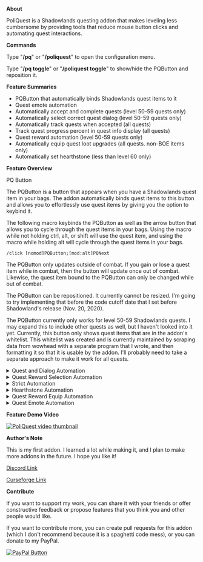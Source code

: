 **About**

PoliQuest is a Shadowlands questing addon that makes leveling less cumbersome by providing tools that reduce mouse button clicks and automating quest interactions.

**Commands**

Type "**/pq**" or "**/poliquest**" to open the configuration menu.

Type "**/pq toggle**" or "**/poliquest toggle**" to show/hide the PQButton and reposition it.

**Feature Summaries**

*   PQButton that automatically binds Shadowlands quest items to it
*   Quest emote automation
*   Automatically accept and complete quests (level 50-59 quests only)
*   Automatically select correct quest dialog (level 50-59 quests only)
*   Automatically track quests when accepted (all quests)
*   Track quest progress percent in quest info display (all quests)
*   Quest reward automation (level 50-59 quests only)
*   Automatically equip quest loot upgrades (all quests. non-BOE items only)
*   Automatically set hearthstone (less than level 60 only)

**Feature Overview**

PQ Button

<div class="spoiler">The PQButton is a button that appears when you have a Shadowlands quest item in your bags. The addon automatically binds quest items to this button and allows you to effortlessly use quest items by giving you the option to keybind it.

The following macro keybinds the PQButton as well as the arrow button that allows you to cycle through the quest items in your bags. Using the macro while not holding ctrl, alt, or shift will use the quest item, and using the macro while holding alt will cycle through the quest items in your bags.  

`/click [nomod]PQButton;[mod:alt]PQNext`  

The PQButton only updates outside of combat. If you gain or lose a quest item while in combat, then the button will update once out of combat. Likewise, the quest item bound to the PQButton can only be changed while out of combat.  

The PQButton can be repositioned. It currently cannot be resized. I'm going to try implementing that before the code cutoff date that I set before Shadowland's release (Nov. 20, 2020).  

The PQButton currently only works for level 50-59 Shadowlands quests. I may expand this to include other quests as well, but I haven't looked into it yet. Currently, this button only shows quest items that are in the addon's whitelist. This whitelist was created and is currently maintained by scraping data from wowhead with a separate program that I wrote, and then formatting it so that it is usable by the addon. I'll probably need to take a separate approach to make it work for all quests.</div>

<details>
  <summary>Quest and Dialog Automation</summary>

  This feature automates interactions with quest givers and units with quest-related dialog options.  

  Shadowlands quests will automatically be accepted and turned in. This feature works off of a whitelist that I generate with a separate program that scrapes data from wowhead. If a quest giver's quest is not contained in this whitelist, then these interactions will not be automated.  

  In some edge cases, the quest automation can be buggy if Blizzard's quest frame breaks due to quick interactions and/or poor coding on their end (and maybe poor coding on my end?). I may be able to make changes in the future to account for these edge case scenarios, but for now it's as simple as hitting ESC or closing the quest frame and then interacting with the quest giver again.  

  The dialog automation also works off of a whitelist. Unlike the quest automation, the dialog automation's whitelist isn't generated. I manually typed it out, and it took a very long time. Only dialog that I have manually whitelisted will be automated.  

  This also means that this feature does not work for non-English clients. Also, if a patch changes the dialog text or the quest's name, then the dialog will not be automated in that specific instance.  

  Included in this feature is also the quest progress percent tracking. For quests and bonus objectives that have a progress bar, increases in quest progress will be displayed in addition to existing quest progress text.  

  I'll probably separate this feature from the Quest and Dialog Automation at some point since it isn't too difficult and it doesn't really make sense having it as part of this feature.
</details>

<details>
  <summary>Quest Reward Selection Automation</summary>

  This is a configuration for the Quest and Dialog Automation feature. The addon will choose quest rewards for you based on the following logic:  

  1\. If there is only 1 quest item reward, then select that one.  
      Stop automation if:  
          The "Automatically select quest rewards" switch is disabled.  
          Any of the quest rewards is not equippable.  

  2\. Get the player's current loot spec, or current spec if they don't have one.  
      Stop automation if:  
          Item is missing from the equip slot for one of the quest loot items.  
          None of the items are for your preferred spec.  

  3\. Find the largest potential ilvl upgrade for this spec based on your equipped gear (factoring in sockets and considering that warforge is possible).  

  4\. If there is only one largest spec upgrade, then select that one.  
      Stop automation if:  
          The "Strict Automation" switch is enabled.  
          One of the largest upgrades is a trinket.  

  5\. Find the item that yields the largest increase in stats and choose that one. (For example, legs have more stats than gloves at equal ilvl, so legs get chosen.
</details>
<details>
  <summary>Strict Automation</summary>

  This is a configuration of the Quest Reward Selection Automation configuration. It simply stops the automation when there isn't a clear ilvl upgrade among the quest rewards.
</details>

<details>
  <summary>Hearthstone Automation</summary>

  This feature saves 2 button clicks when setting the hearthstone at Shadowlands innkeeper. It is only meant to speed up leveling by a tiny bit, and it is disabled once the player reaches level 60\.  

  The configuration menu will still show this feature as enabled at level 60, but the addon's internal logic will have it disabled. This makes it so that you don't have to switch this configuration on and off between alts.  

  Some Shadowlands innkeepers are necessary to talk to for quests. This feature will not set your hearthstone when interacting with these innkeepers (with the exception of the innkeeper when you first reach Oribos).  

  <details>
    <summary>Here is a list of the innkeepers for which this feature will work:</summary>

    Caretaker Calisaphene  
    Caretaker Theo  
    Inkiep  
    Kere Kinblade  
    Slumbar Valorum  
    Odew Testan  
    Flitterbit  
    Kewarin  
    Llar'reth  
    Nolon  
    Sanna  
    Shelynn  
    Taiba  
    Absolooshun  
    Delia  
    Ima  
    Mims  
    Roller  
    Soultrapper Valistra  
    Tavian  
    Tremen Winefang  
    Host Ta'rela
  </details>
</details>

<details>
  <summary>Quest Reward Equip Automation</summary>

  This feature automatically equips quest loot upgrades for your current spec. After a quest is completed and a BOP equippable quest reward is received, a flag is set to indicate that quest loot is pending review for equipping. If you are not in combat when the quest loot is received, then the review process starts immediately. If you are in combat when the quest loot is received, then the review process is postponed until after you leave combat.  

  Once the review process starts, the addon attempts to locate the item in the bag every 1 second. Once it finds the item, it can determine if it is an upgrade and equip it if it is. This review process is necessary because it is not possible to detect if the item is an upgrade before the quest is completed due to the fact that warforge is possible.  

  This feature handles edge case scenarios where multiple quest rewards are received at the same time by utilizing a buffer. It also attempts to factor in gems, enchants, and the mechagon ring set bonus when deciding whether or not a piece of loot is an upgrade. This is done by ascribing an item level value to gems and enchants in a whitelist, with internal logic to check to see if you have mechagon rings, and with another whitelist that prevents low item level speed leveling items from being replaced. This same method is used to give a high value to speed leveling enchants, gems, and items.  

  <details>
    <summary>Here is the list of gems and enchants and their rough item level equivalents that I have determined. If anyone wants to do more research into this in order to come up with better numbers, then send me a message in my discord linked on this page.</summary>

    Deadly Lava Lazuli = 7.1  
    Leviathan's Eye of Agility = 49.3  
    Leviathan's Eye of Intellect = 49.3  
    Leviathan's Eye of Strength = 49.3  
    Masterful Sea Currant = 7.1  
    Quick Sand Spinel = 7.1  
    Straddling Sage Agate = 1000  
    Versatile Dark Opal = 7.1  
    Kraken's Eye of Agility = 32.9  
    Kraken's Eye of Intellect = 32.9  
    Kraken's Eye of Strength = 32.9  
    Deadly Amberblaze = 6.1  
    Masterful Tidal Amethyst = 2  
    Quick Owlseye = 6.1  
    Versatile Royal Quartz = 6.1  
    Deadly Solstone = 4.1  
    Masterful Kubiline = 4.1  
    Quick Golden Beryl = 4.1  
    Straddling Viridium = 1000  
    Versatile Kyanite = 4.1  
    Masterful Jewel Cluster = 16.2  
    Quick Jewel Cluster = 16.2  
    Deadly Jewel Cluster = 16.2  
    Versatile Jewel Cluster = 16.2  
    Deadly Jewel Doublet = 12.2  
    Masterful Jewel Doublet = 12.2  
    Quick Jewel Doublet = 12.2  
    Versatile Jewel Doublet = 12.2  
    Agile Soulwalker = 27.4  
    Eternal Bulwark = 54.8  
    Fortified Leech = 54.8  
    Eternal Agility = 41.1  
    Eternal Intellect = 41.1  
    Illuminated Soul = 27.4  
    Shaded Hearthing = 1000  
    Eternal Bounds = 54.8  
    Eternal Skirmish = 54.8  
    Eternal Stats = 121.8  
    Eternal Insight = 54.8  
    Sacred Stats = 81.2  
    Soul Vitality = 82.2  
    Fortified Avoidance = 82.2  
    Fortified Speed = 82.2  
    Eternal Strength = 41.1  
    Strength of Soul = 27.4  
    Shadowlands Gathering = 1000  
    Tenet of Critical Strike = 16.2  
    Tenet of Haste = 16.2  
    Tenet of Mastery = 16.2  
    Tenet of Versatility = 16.2  
    Bargain of Mastery = 12.2  
    Bargain of Haste = 12.2  
    Bargain of Versatility = 12.2  
    Bargain of Critical Strike = 12.2  
    Ascended Vigor = 20  
    Eternal Grace = 20  
    Lightless Force = 20  
    Sinful Revelation = 20  
    Celestial Guidance = 20  
    Accord of Critical Strike = 9.1  
    Accord of Haste = 9.1  
    Accord of Mastery = 9.1  
    Accord of Versatility = 9.1  
    Pact of Critical Strike = 6.1  
    Pact of Haste = 6.1  
    Pact of Mastery = 6.1  
    Pact of Versatility = 6.1  
    Seal of Critical Strike = 4.1  
    Seal of Haste = 4.1  
    Seal of Mastery = 4.1  
    Seal of Versatility = 4.1  
    Force Multiplier = 10  
    Machinist's Brilliance = 10  
    Naga Hide = 10  
    Oceanic Restoration = 10  
    Deadly Navigation = 10  
    Masterful Navigation = 10  
    Quick Navigation = 10  
    Stalwart Navigation = 10  
    Versatile Navigation = 10  
    Coastal Surge = 10  
    Gale-Force Striking = 10  
    Siphoning = 10  
    Torrent of Elements = 10  
    Minor Speed = 1000  
    Blurred Speed = 1000  
    Pandaren's Step = 1000  
    Assassin's Step = 1000  
    Lavawalker = 1000  
    Earthen Vitality = 1000  
    Tuskarr's Vitality = 1000  
    Boar's Speed = 1000  
    Cat's Swiftness = 1000
  </details>
  <details>
    <summary>Here is the small whitelist of items that will not be equipped over. If you want me to add an item to the list, then send me a message in my discord linked on this page.</summary>

    Hunger of the Pack  
    Boots of the Gilded Path
  </details>
</details>

<details>
  <summary>Quest Emote Automation</summary>

  There are two quests that require you to perform an emote. One is a quest in Maldraxxus called Repeat After Me. It requires you to target 5 stones and then perform an emote to summon a creature. This feature will perform the correct emote when you are on the quest and you target the stones.  

  The second quest is in Ardenweald and is called The Games We Play. It requires you to target the Playful Trickster and perform the correct emote when it gives you a riddle. This feature will automate the entire quest. Just stand in place and target the Playful Trickster.  

  Some of the emotes performed by this feature require that you stand still for a moment, so it is a good idea to stop for a moment and then target the unit to perform the emote.
</details>

**Feature Demo Video**

[![PoliQuest video thumbnail](https://img.youtube.com/vi/xXrAWhFgX7s/0.jpg)](https://www.youtube.com/watch?v=xXrAWhFgX7s)

**Author's Note**

This is my first addon. I learned a lot while making it, and I plan to make more addons in the future. I hope you like it!

[Discord Link](https://discord.gg/nc4ECEw "Discord")

[Curseforge Link](https://www.curseforge.com/wow/addons/poliquest-shadowlands)

**Contribute**

If you want to support my work, you can share it with your friends or offer constructive feedback or propose features that you think you and other people would like.

If you want to contribute more, you can create pull requests for this addon (which I don't recommend because it is a spaghetti code mess), or you can donate to my PayPal.

[![PayPal Button](https://www.paypalobjects.com/en_GB/i/btn/btn_donate_LG.gif "Donate")](https://www.paypal.com/cgi-bin/webscr?cmd=_donations&business=WW4YMCEMJMWVW&item_name=Polihayse+WoW+addon+development&currency_code=USD&source=url)
